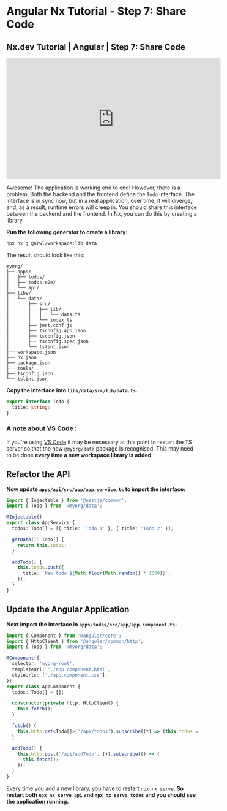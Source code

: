# Angular Nx Tutorial - Step 7: Share Code

## Nx.dev Tutorial | Angular | Step 7: Share Code

<iframe width="560" height="315" src="https://www.youtube.com/embed/icyOSQ6gAm0" frameborder="0" allow="accelerometer; autoplay; encrypted-media; gyroscope; picture-in-picture" allowfullscreen></iframe>

Awesome! The application is working end to end! However, there is a problem. Both the backend and the frontend define the `Todo` interface. The interface is in sync now, but in a real application, over time, it will diverge, and, as a result, runtime errors will creep in. You should share this interface between the backend and the frontend. In Nx, you can do this by creating a library.

**Run the following generator to create a library:**

```bash
npx nx g @nrwl/workspace:lib data
```

The result should look like this:

```treeview
myorg/
├── apps/
│   ├── todos/
│   ├── todos-e2e/
│   └── api/
├── libs/
│   └── data/
│       ├── src/
│       │   ├── lib/
│       │   │   └── data.ts
│       │   └── index.ts
│       ├── jest.conf.js
│       ├── tsconfig.app.json
│       ├── tsconfig.json
│       ├── tsconfig.spec.json
│       └── tslint.json
├── workspace.json
├── nx.json
├── package.json
├── tools/
├── tsconfig.json
└── tslint.json
```

**Copy the interface into `libs/data/src/lib/data.ts`.**

```typescript
export interface Todo {
  title: string;
}
```

### A note about VS Code :

If you're using [VS Code](https://code.visualstudio.com/) it may be necessary at this point to restart the TS server so that the new `@myorg/data` package is recognised. This may need to be done **every time a new workspace library is added**.

## Refactor the API

**Now update `apps/api/src/app/app.service.ts` to import the interface:**

```typescript
import { Injectable } from '@nestjs/common';
import { Todo } from '@myorg/data';

@Injectable()
export class AppService {
  todos: Todo[] = [{ title: 'Todo 1' }, { title: 'Todo 2' }];

  getData(): Todo[] {
    return this.todos;
  }

  addTodo() {
    this.todos.push({
      title: `New todo ${Math.floor(Math.random() * 1000)}`,
    });
  }
}
```

## Update the Angular Application

**Next import the interface in `apps/todos/src/app/app.component.ts`:**

```typescript
import { Component } from '@angular/core';
import { HttpClient } from '@angular/common/http';
import { Todo } from '@myorg/data';

@Component({
  selector: 'myorg-root',
  templateUrl: './app.component.html',
  styleUrls: ['./app.component.css'],
})
export class AppComponent {
  todos: Todo[] = [];

  constructor(private http: HttpClient) {
    this.fetch();
  }

  fetch() {
    this.http.get<Todo[]>('/api/todos').subscribe((t) => (this.todos = t));
  }

  addTodo() {
    this.http.post('/api/addTodo', {}).subscribe(() => {
      this.fetch();
    });
  }
}
```

Every time you add a new library, you have to restart `npx nx serve`. **So restart both `npx nx serve api` and `npx nx serve todos` and you should see the application running.**
